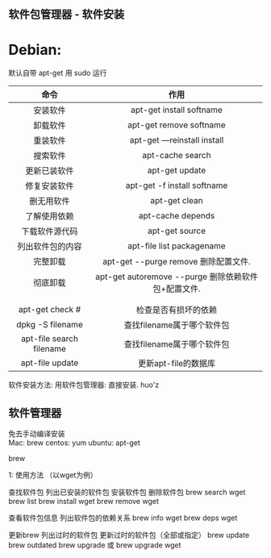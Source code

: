 ## 软件包管理器 - 软件安装
# Debian:
默认自带 apt-get  用 sudo 运行  

|命令|作用|
|:---:|:---:|
|安装软件|apt-get install softname |
|卸载软件|apt-get remove softname |
|重装软件|apt-get —reinstall install | 
|搜索软件|apt-cache search |
|更新已装软件|apt-get update |
|修复安装软件|apt-get -f install softname | 
|删无用软件|apt-get clean | 
|了解使用依赖|apt-cache depends | 
|下载软件源代码|apt-get source |
|列出软件包的内容|apt-file list packagename | 
|完整卸载|apt-get --purge remove 删除配置文件. |
|彻底卸载|apt-get autoremove --purge 删除依赖软件包+配置文件. |
||
||
|apt-get check # |检查是否有损坏的依赖 |  
|dpkg -S filename |查找filename属于哪个软件包 |  
|apt-file search filename |查找filename属于哪个软件包 |  
|apt-file update |更新apt-file的数据库 |



软件安装方法:
用软件包管理器: 直接安装.
huo'z



## 软件管理器
免去手动编译安装  
Mac: brew   centos: yum   ubuntu: apt-get 

brew

1:  使用方法   （以wget为例）

   查找软件包              列出已安装的软件包         安装软件包                   删除软件包
brew search wget         brew list          brew install wget      brew remove wget


查看软件包信息           列出软件包的依赖关系
brew info wget            brew deps wget

 更新brew       列出过时的软件包                更新过时的软件包（全部或指定）
brew update      brew outdated           brew upgrade  或  brew upgrade wget









